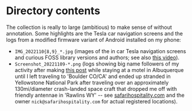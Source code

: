 # Directory contents

The collection is really to large (ambitious) to make sense of without annotation. 
Some highlights are the Tesla car navigation screens and the logs from a modified 
firmware variant of Android installed on my phone: 
* `IMG_2022110{8,9}_*.jpg` (images of the in car Tesla navigation screens and curious FOSS library versions and authors; see also [this video](https://youtu.be/kauCzrwGk6A?si=lWCvkACp1WkYc_6E)). 
* `Screenshot_20221109-*.png` (logs showing big name followers of my activity after making [this post](https://github.com/maxieds/ChameleonMiniLiveDebugger/issues/26#issuecomment-1267903486) while staying at a motel in Albuquerque until I left traveling to 'Boulder CO/CA' and ended up stranded in Yellowstone National Park after traveling over an approximately 130mi/diameter crash-landed space craft that dropped me off with friendly antennae in 'Rawlins WY' -- see [safarihospitality.com](safarihospitality.com) and the owner `nick@safarihospitality.com` for actual registered locations). 
